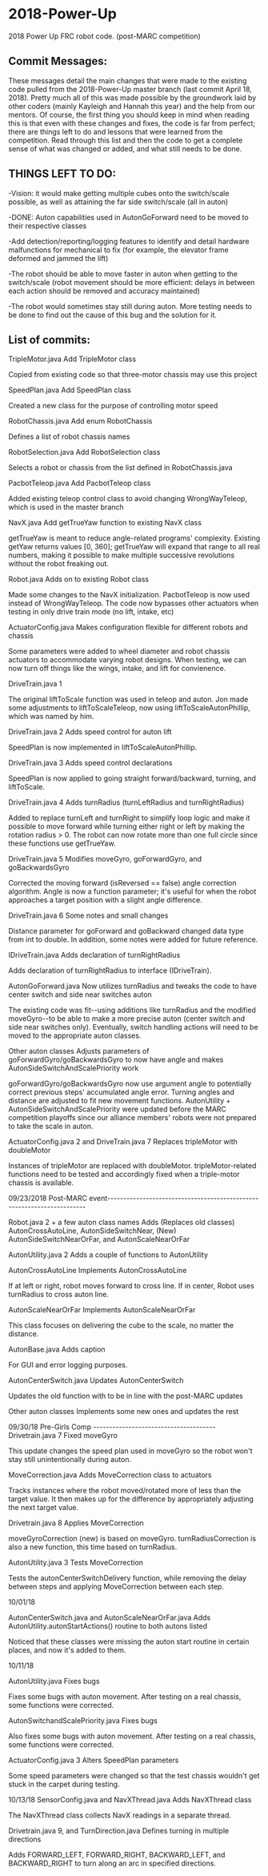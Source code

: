 # 2018-Power-Up
2018 Power Up FRC robot code. (post-MARC competition)

## Commit Messages:

These messages detail the main changes that were made to the existing code pulled from the 2018-Power-Up master branch (last commit April 18, 2018). 
Pretty much all of this was made possible by the groundwork laid by other coders (mainly Kayleigh and Hannah this year) and the help from our mentors. Of course, the first thing you should keep in mind when reading this is that even with these changes and fixes, the code is far from perfect; there are things left to do and lessons that were learned from the competition. 
Read through this list and then the code to get a complete sense of what was changed or added, and what still needs to be done.
 
## THINGS LEFT TO DO: 

-Vision: it would make getting multiple cubes onto the switch/scale possible, as well as attaining the far side switch/scale (all in auton)

-DONE: Auton capabilities used in AutonGoForward need to be moved to their respective classes

-Add detection/reporting/logging features to identify and detail hardware malfunctions for mechanical to fix (for example, the elevator frame deformed and jammed the lift)

-The robot should be able to move faster in auton when getting to the switch/scale (robot movement should be more efficient:
delays in between each action should be removed and accuracy maintained) 

-The robot would sometimes stay still during auton. More testing needs to be done to find out the cause of this bug and the solution for it.  

## List of commits:

TripleMotor.java
Add TripleMotor class

Copied from existing code so that
three-motor chassis may use this project

SpeedPlan.java
Add SpeedPlan class

Created a new class for the purpose of controlling motor speed 

RobotChassis.java
Add enum RobotChassis

Defines a list of robot chassis names

RobotSelection.java
Add RobotSelection class

Selects a robot or chassis from the list defined in RobotChassis.java

PacbotTeleop.java
Add PacbotTeleop class

Added existing teleop control class to avoid changing WrongWayTeleop, which is used in the master branch

NavX.java
Add getTrueYaw function to existing NavX class

getTrueYaw is meant to reduce angle-related programs' complexity. 
Existing getYaw returns values [0, 360]; getTrueYaw will expand that range to all real numbers, making it possible to make multiple successive revolutions without the robot freaking out.
	
Robot.java
Adds on to existing Robot class

Made some changes to the NavX initialization.
PacbotTeleop is now used instead of WrongWayTeleop.
The code now bypasses other actuators when testing in only drive train mode (no lift, intake, etc)

ActuatorConfig.java
Makes configuration flexible for different robots and chassis

Some parameters were added to wheel diameter and robot chassis actuators to accommodate varying robot designs.
When testing, we can now turn off things like the wings, intake, and lift for convienence.

DriveTrain.java 1

The original liftToScale function was used in teleop and auton.
Jon made some adjustments to liftToScaleTeleop, now using liftToScaleAutonPhillip, which was named by him.

DriveTrain.java 2
Adds speed control for auton lift

SpeedPlan is now implemented in liftToScaleAutonPhillip.

DriveTrain.java 3
Adds speed control declarations

SpeedPlan is now applied to going straight forward/backward, turning, and liftToScale.

DriveTrain.java 4
Adds turnRadius (turnLeftRadius and turnRightRadius)

Added to replace turnLeft and turnRight to simplify loop logic and make it possible to move forward while turning either right or left by making the rotation radius > 0.
The robot can now rotate more than one full circle since these functions use getTrueYaw.

DriveTrain.java 5
Modifies moveGyro, goForwardGyro, and goBackwardsGyro

Corrected the moving forward (isReversed == false) angle correction algorithm. 
Angle is now a function parameter; it's useful for when the robot approaches a target position with a slight angle difference.

DriveTrain.java 6 
Some notes and small changes

Distance parameter for goForward and goBackward changed data type from int to double.
In addition, some notes were added for future reference. 

IDriveTrain.java
Adds declaration of turnRightRadius

Adds declaration of turnRightRadius to interface (IDriveTrain).

AutonGoForward.java
Now utilizes turnRadius and tweaks the code to have center switch and side near switches auton

The existing code was fit--using additions like turnRadius and the modified moveGyro--to be able to make a more precise auton (center switch and side near switches only). 
Eventually, switch handling actions will need to be moved to the appropriate auton classes.

Other auton classes
Adjusts parameters of goForwardGyro/goBackwardsGyro to now have angle and makes AutonSideSwitchAndScalePriority work

goForwardGyro/goBackwardsGyro now use argument angle to potentially correct previous steps' accumulated angle error. 
Turning angles and distance are adjusted to fit new movement functions.
AutonUtility + AutonSideSwitchAndScalePriority were updated before the MARC competition playoffs since our alliance members' robots were not prepared to take the scale in auton. 

ActuatorConfig.java 2 and DriveTrain.java 7
Replaces tripleMotor with doubleMotor

Instances of tripleMotor are replaced with doubleMotor.
tripleMotor-related functions need to be tested and accordingly fixed when a triple-motor chassis is available.

09/23/2018 Post-MARC event-----------------------------------------------------------------------

Robot.java 2 + a few auton class names
Adds (Replaces old classes) AutonCrossAutoLine, AutonSideSwitchNear,  (New) AutonSideSwitchNearOrFar, and AutonScaleNearOrFar

AutonUtility.java 2
Adds a couple of functions to AutonUtility

AutonCrossAutoLine
Implements AutonCrossAutoLine

If at left or right, robot moves forward to cross line. If in center, Robot uses turnRadius to cross auton line.

AutonScaleNearOrFar
Implements AutonScaleNearOrFar

This class focuses on delivering the cube to the scale, no matter the distance.

AutonBase.java 
Adds caption

For GUI and error logging purposes.

AutonCenterSwitch.java 
Updates AutonCenterSwitch

Updates the old function with to be in line with the post-MARC updates

Other auton classes
Implements some new ones and updates the rest

09/30/18 Pre-Girls Comp --------------------------------------
Drivetrain.java 7
Fixed moveGyro

This update changes the speed plan used in moveGyro so the robot won't stay still unintentionally during auton.

MoveCorrection.java 
Adds MoveCorrection class to actuators

Tracks instances where the robot moved/rotated more of less than the target value. It then makes up for the difference by appropriately adjusting the next target value. 
 
 Drivetrain.java 8
 Applies MoveCorrection
 
 moveGyroCorrection (new) is based on moveGyro. turnRadiusCorrection is also a new function, this time based on turnRadius. 
 
 AutonUtility.java 3
 Tests MoveCorrection
 
 Tests the autonCenterSwitchDelivery function, while removing the delay between steps and applying MoveCorrection between each step.
 
 10/01/18
 
 AutonCenterSwitch.java and AutonScaleNearOrFar.java
 Adds AutonUtility.autonStartActions() routine to both autons listed
 
 Noticed that these classes were missing the auton start routine in certain places, and now it's added to them.

10/11/18

AutonUtility.java 
Fixes bugs

Fixes some bugs with auton movement. After testing on a real chassis, some functions were corrected. 

AutonSwitchandScalePriority.java
Fixes bugs

Also fixes some bugs with auton movement. After testing on a real chassis, some functions were corrected.

ActuatorConfig.java 3
Alters SpeedPlan parameters

Some speed parameters were changed so that the test chassis wouldn't get stuck in the carpet during testing.

10/13/18
SensorConfig.java and NavXThread.java
Adds NavXThread class

The NavXThread class collects NavX readings in a separate thread.

Drivetrain.java 9, and TurnDirection.java
Defines turning in multiple directions

Adds FORWARD_LEFT, FORWARD_RIGHT, BACKWARD_LEFT, and BACKWARD_RIGHT to turn along an arc in specified directions.
